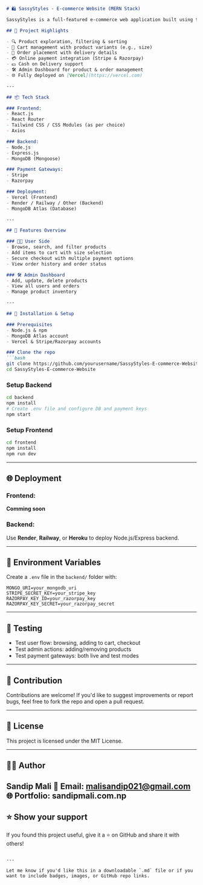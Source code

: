 
````markdown
# 🛍️ SassyStyles - E-commerce Website (MERN Stack)

SassyStyles is a full-featured e-commerce web application built using the **MERN Stack** (MongoDB, Express.js, React.js, Node.js). This project teaches you how to build a complete shopping website with features like product listing, filtering, sorting, cart management, user orders, admin panel, and online payments. The application is deployed on **Vercel**.

## 🚀 Project Highlights

- 🔍 Product exploration, filtering & sorting
- 🛒 Cart management with product variants (e.g., size)
- 🧾 Order placement with delivery details
- 💳 Online payment integration (Stripe & Razorpay)
- 💵 Cash on Delivery support
- 🛠️ Admin Dashboard for product & order management
- 🌐 Fully deployed on [Vercel](https://vercel.com)

---

## 📦 Tech Stack

### Frontend:
- React.js
- React Router
- Tailwind CSS / CSS Modules (as per choice)
- Axios

### Backend:
- Node.js
- Express.js
- MongoDB (Mongoose)

### Payment Gateways:
- Stripe
- Razorpay

### Deployment:
- Vercel (Frontend)
- Render / Railway / Other (Backend)
- MongoDB Atlas (Database)

---

## 📸 Features Overview

### 🧑‍💼 User Side
- Browse, search, and filter products
- Add items to cart with size selection
- Secure checkout with multiple payment options
- View order history and order status

### 🛠️ Admin Dashboard
- Add, update, delete products
- View all users and orders
- Manage product inventory

---

## 🔧 Installation & Setup

### Prerequisites
- Node.js & npm
- MongoDB Atlas account
- Vercel & Stripe/Razorpay accounts

### Clone the repo
```bash
git clone https://github.com/yourusername/SassyStyles-E-commerce-Website.git
cd SassyStyles-E-commerce-Website
````

### Setup Backend

```bash
cd backend
npm install
# Create .env file and configure DB and payment keys
npm start
```

### Setup Frontend

```bash
cd frontend
npm install
npm run dev
```

---

## 🌐 Deployment

### Frontend:

**Comming soon**

### Backend:

Use **Render**, **Railway**, or **Heroku** to deploy Node.js/Express backend.

---

## 🔑 Environment Variables

Create a `.env` file in the `backend/` folder with:

```env
MONGO_URI=your_mongodb_uri
STRIPE_SECRET_KEY=your_stripe_key
RAZORPAY_KEY_ID=your_razorpay_key
RAZORPAY_KEY_SECRET=your_razorpay_secret
```

---

## 🧪 Testing

* Test user flow: browsing, adding to cart, checkout
* Test admin actions: adding/removing products
* Test payment gateways: both live and test modes

---

## 🙌 Contribution

Contributions are welcome! If you'd like to suggest improvements or report bugs, feel free to fork the repo and open a pull request.

---

## 📄 License

This project is licensed under the MIT License.

---

## 👨‍💻 Author

**Sandip Mali**
📧 Email: malisandip021@gmail.com
🌐 Portfolio: sandipmali.com.np
---

## ⭐ Show your support

If you found this project useful, give it a ⭐️ on GitHub and share it with others!

```

---

Let me know if you'd like this in a downloadable `.md` file or if you want to include badges, images, or GitHub repo links.
```
